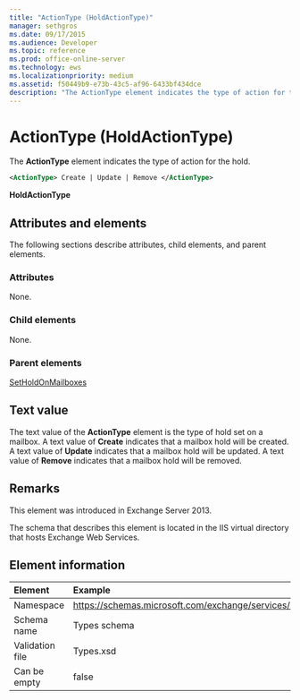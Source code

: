 ```yaml
---
title: "ActionType (HoldActionType)"
manager: sethgros
ms.date: 09/17/2015
ms.audience: Developer
ms.topic: reference
ms.prod: office-online-server
ms.technology: ews
ms.localizationpriority: medium
ms.assetid: f50449b9-e73b-43c5-af96-6433bf434dce
description: "The ActionType element indicates the type of action for the hold."
---
```


# ActionType (HoldActionType)

The **ActionType** element indicates the type of action for the hold. 
  
```XML
<ActionType> Create | Update | Remove </ActionType>
```

 **HoldActionType**
## Attributes and elements

The following sections describe attributes, child elements, and parent elements.
  
### Attributes

None.
  
### Child elements

None.
  
### Parent elements

[SetHoldOnMailboxes](setholdonmailboxes.md)
  
## Text value

The text value of the **ActionType** element is the type of hold set on a mailbox. A text value of **Create** indicates that a mailbox hold will be created. A text value of **Update** indicates that a mailbox hold will be updated. A text value of **Remove** indicates that a mailbox hold will be removed. 
  
## Remarks

This element was introduced in Exchange Server 2013.
  
The schema that describes this element is located in the IIS virtual directory that hosts Exchange Web Services.
  
## Element information

| Element | Example |
|:-----|:-----|
|Namespace  <br/> |https://schemas.microsoft.com/exchange/services/2006/types  <br/> |
|Schema name  <br/> |Types schema  <br/> |
|Validation file  <br/> |Types.xsd  <br/> |
|Can be empty  <br/> |false  <br/> |
   

